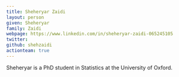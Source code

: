 ```yaml
---
title: Sheheryar Zaidi
layout: person
given: Sheheryar
family: Zaidi
webpage: https://www.linkedin.com/in/sheheryar-zaidi-065245105
twitter: 
github: shehzaidi
actionteam: true
---
```


Sheheryar is a PhD student in Statistics at the University of Oxford.

